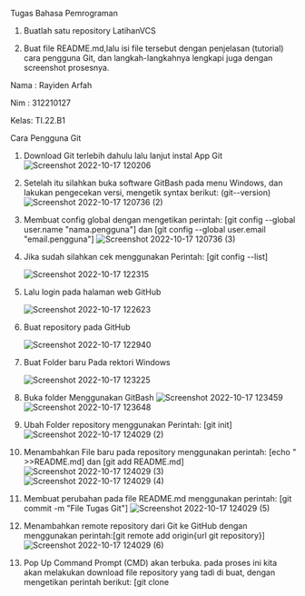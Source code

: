Tugas Bahasa Pemrograman

1. Buatlah satu repository LatihanVCS


2. Buat file README.md,lalu isi file tersebut dengan penjelasan (tutorial) cara pengguna Git, dan langkah-langkahnya lengkapi juga dengan screenshot prosesnya.


Nama : Rayiden Arfah


Nim  : 312210127


Kelas: TI.22.B1


Cara Pengguna Git


1. Download Git terlebih dahulu lalu lanjut instal App Git
   ![Screenshot 2022-10-17 120206](https://user-images.githubusercontent.com/115732267/196093288-129ec013-cde7-45a6-bcff-edaf648b1c06.png)

2. Setelah itu silahkan buka software GitBash pada menu Windows, dan lakukan pengecekan      versi, mengetik syntax berikut: (git--version)
  ![Screenshot 2022-10-17 120736 (2)](https://user-images.githubusercontent.com/115732267/196094128-23a68393-cd8a-4cd2-839b-7dafa6a76de0.png)
  
3. Membuat config global dengan mengetikan perintah: [git config --global user.name        "nama.pengguna"] dan [git config --global user.email "email.pengguna"]
  ![Screenshot 2022-10-17 120736 (3)](https://user-images.githubusercontent.com/115732267/196095089-276b3862-e7c9-4d0a-8b99-0c240e71a0f0.png)
  
4. Jika sudah silahkan cek menggunakan Perintah: [git config --list]
   
   ![Screenshot 2022-10-17 122315](https://user-images.githubusercontent.com/115732267/196095660-70649c1f-ad6f-4742-b404-d8a8bb4469fe.png)
   
 5. Lalu login pada halaman web GitHub
    
    ![Screenshot 2022-10-17 122623](https://user-images.githubusercontent.com/115732267/196095985-c9eca609-9caa-42f0-93ec-b24ec74776c9.png)
    
 6. Buat repository pada GitHub
    
    ![Screenshot 2022-10-17 122940](https://user-images.githubusercontent.com/115732267/196096414-c36f3fdb-6d5c-4392-beb9-22c81a8679bd.png)
    
 7. Buat Folder baru Pada rektori Windows
    
    ![Screenshot 2022-10-17 123225](https://user-images.githubusercontent.com/115732267/196096736-f6c91372-dc48-45ed-a520-fd7f8a8cb78f.png)
 
 8. Buka folder Menggunakan GitBash
    ![Screenshot 2022-10-17 123459](https://user-images.githubusercontent.com/115732267/196097035-0e810f54-1581-431b-9f13-d43e86c48995.png)
    ![Screenshot 2022-10-17 123648](https://user-images.githubusercontent.com/115732267/196097283-0db13b54-b0db-4b65-ba52-3cb9a80e3b82.png)
    
  9. Ubah Folder repository menggunakan Perintah: [git init]
     ![Screenshot 2022-10-17 124029 (2)](https://user-images.githubusercontent.com/115732267/196097939-709dda29-a147-4966-9b7e-2122f9c19bc8.png)
     
  10. Menambahkan File baru pada repository menggunakan perintah: [echo " >>README.md]         dan [git add README.md]
      ![Screenshot 2022-10-17 124029 (3)](https://user-images.githubusercontent.com/115732267/196098525-70c9afe9-59f3-47c8-87e8-087f40f6aaf5.png)
      ![Screenshot 2022-10-17 124029 (4)](https://user-images.githubusercontent.com/115732267/196098815-9e33876f-71f3-482e-b9fa-16ca8e7831ae.png)
  11. Membuat perubahan pada file README.md menggunakan perintah: [git commit -m "File Tugas Git"]
      ![Screenshot 2022-10-17 124029 (5)](https://user-images.githubusercontent.com/115732267/196099440-516e644f-5dee-4f09-9d0f-90223062c5f6.png)
  12. Menambahkan remote repository dari Git ke GitHub dengan menggunakan perintah:[git remote add origin{url git repository}]
      ![Screenshot 2022-10-17 124029 (6)](https://user-images.githubusercontent.com/115732267/196100005-cb995675-aefe-4933-bd82-f1b786aee9f6.png)
      
  13. Pop Up Command Prompt (CMD) akan terbuka. pada proses ini kita akan melakukan download file repository yang tadi di buat, dengan mengetikan perintah berikut: [git clone 
